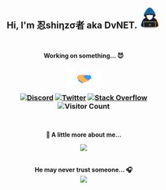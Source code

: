 <!-- ---------------------------------------------------------------------------------------------------- -->
<div align = "center">
<h2>  Hi, I'm 忍shiηzσ者 aka DvNET. <picture><img src = "https://github.com/0xAbdulKhalid/0xAbdulKhalid/raw/main/assets/mdImages/about_me.gif" width = 50px> </h2> </picture> <br>

<p size = "26px"> <b> Working on something... 😈 </b> </p>


<h3> <img src="https://github.com/0xAbdulKhalid/0xAbdulKhalid/raw/main/assets/mdImages/handshake.gif" width ="80"> <br>

 [![Discord](https://img.shields.io/badge/Discord-%235865F2.svg?style=for-the-badge&logo=discord&logoColor=white)](https://discord.com/users/1083102293496451108)   [![Twitter](https://img.shields.io/badge/Twitter-%231DA1F2.svg?style=for-the-badge&logo=Twitter&logoColor=white)](https://twitter.com/PahasaraDv)    [![Stack Overflow](https://img.shields.io/badge/-Stackoverflow-FE7A16?style=for-the-badge&logo=stack-overflow&logoColor=white)](https://stackoverflow.com/users/12632079) 
 <br>
 ![Visitor Count](https://komarev.com/ghpvc/?username=Pahasara&color=blue) 
</h3>
<br>
</div>
<!-- ---------------------------------------------------------------------------------------------------- -->

<div align = "center">
<p size = "26px"> <b> 👻 A little more about me... </b> </p>
 <picture><img src="https://github.com/Pahasara/Pahasara/assets/46932317/3f3ba3b4-2eee-4c9c-89f6-94b3f6ceb869" width = "560"/></picture>
</div>
<br>
<!-- ---------------------------------------------------------------------------------------------------- -->

<div align = "center">
 <p size = "26px"> <b> He may never trust someone... 🎧 </b>
   <br>
   <picture><img src="https://github.com/Pahasara/Pahasara/assets/46932317/220a9be5-9916-4924-af23-2543f9799e2c" width = "560"/></picture>
 </p>
</div>
<!-- ---------------------------------------------------------------------------------------------------- -->

<!-- Proudly created with GPRM ( https://gprm.itsvg.in ) -->
